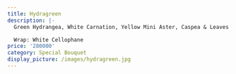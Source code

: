 ```yaml
---
title: Hydragreen
description: |-
  Green Hydrangea, White Carnation, Yellow Mini Aster, Caspea & Leaves

  Wrap: White Cellophane
price: '280000'
category: Special Bouquet
display_picture: /images/hydragreen.jpg
---
```


